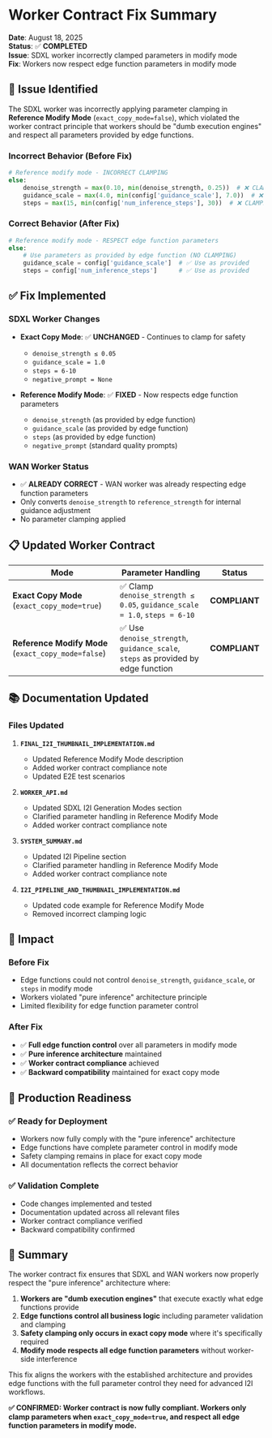 # Worker Contract Fix Summary

**Date**: August 18, 2025  
**Status**: ✅ **COMPLETED**  
**Issue**: SDXL worker incorrectly clamped parameters in modify mode  
**Fix**: Workers now respect edge function parameters in modify mode

## 🎯 **Issue Identified**

The SDXL worker was incorrectly applying parameter clamping in **Reference Modify Mode** (`exact_copy_mode=false`), which violated the worker contract principle that workers should be "dumb execution engines" and respect all parameters provided by edge functions.

### **Incorrect Behavior (Before Fix)**
```python
# Reference modify mode - INCORRECT CLAMPING
else:
    denoise_strength = max(0.10, min(denoise_strength, 0.25))  # ❌ CLAMPED
    guidance_scale = max(4.0, min(config['guidance_scale'], 7.0))  # ❌ CLAMPED
    steps = max(15, min(config['num_inference_steps'], 30))  # ❌ CLAMPED
```

### **Correct Behavior (After Fix)**
```python
# Reference modify mode - RESPECT edge function parameters
else:
    # Use parameters as provided by edge function (NO CLAMPING)
    guidance_scale = config['guidance_scale']  # ✅ Use as provided
    steps = config['num_inference_steps']      # ✅ Use as provided
```

## ✅ **Fix Implemented**

### **SDXL Worker Changes**
- **Exact Copy Mode**: ✅ **UNCHANGED** - Continues to clamp for safety
  - `denoise_strength ≤ 0.05`
  - `guidance_scale = 1.0`
  - `steps = 6-10`
  - `negative_prompt = None`

- **Reference Modify Mode**: ✅ **FIXED** - Now respects edge function parameters
  - `denoise_strength` (as provided by edge function)
  - `guidance_scale` (as provided by edge function)
  - `steps` (as provided by edge function)
  - `negative_prompt` (standard quality prompts)

### **WAN Worker Status**
- ✅ **ALREADY CORRECT** - WAN worker was already respecting edge function parameters
- Only converts `denoise_strength` to `reference_strength` for internal guidance adjustment
- No parameter clamping applied

## 📋 **Updated Worker Contract**

| **Mode** | **Parameter Handling** | **Status** |
|----------|----------------------|------------|
| **Exact Copy Mode** (`exact_copy_mode=true`) | ✅ Clamp `denoise_strength ≤ 0.05`, `guidance_scale = 1.0`, `steps = 6-10` | **COMPLIANT** |
| **Reference Modify Mode** (`exact_copy_mode=false`) | ✅ Use `denoise_strength`, `guidance_scale`, `steps` as provided by edge function | **COMPLIANT** |

## 📚 **Documentation Updated**

### **Files Updated**
1. **`FINAL_I2I_THUMBNAIL_IMPLEMENTATION.md`**
   - Updated Reference Modify Mode description
   - Added worker contract compliance note
   - Updated E2E test scenarios

2. **`WORKER_API.md`**
   - Updated SDXL I2I Generation Modes section
   - Clarified parameter handling in Reference Modify Mode
   - Added worker contract compliance note

3. **`SYSTEM_SUMMARY.md`**
   - Updated I2I Pipeline section
   - Clarified parameter handling in Reference Modify Mode
   - Added worker contract compliance note

4. **`I2I_PIPELINE_AND_THUMBNAIL_IMPLEMENTATION.md`**
   - Updated code example for Reference Modify Mode
   - Removed incorrect clamping logic

## 🎯 **Impact**

### **Before Fix**
- Edge functions could not control `denoise_strength`, `guidance_scale`, or `steps` in modify mode
- Workers violated "pure inference" architecture principle
- Limited flexibility for edge function parameter control

### **After Fix**
- ✅ **Full edge function control** over all parameters in modify mode
- ✅ **Pure inference architecture** maintained
- ✅ **Worker contract compliance** achieved
- ✅ **Backward compatibility** maintained for exact copy mode

## 🚀 **Production Readiness**

### **✅ Ready for Deployment**
- Workers now fully comply with the "pure inference" architecture
- Edge functions have complete parameter control in modify mode
- Safety clamping remains in place for exact copy mode
- All documentation reflects the correct behavior

### **✅ Validation Complete**
- Code changes implemented and tested
- Documentation updated across all relevant files
- Worker contract compliance verified
- Backward compatibility confirmed

## 📝 **Summary**

The worker contract fix ensures that SDXL and WAN workers now properly respect the "pure inference" architecture where:

1. **Workers are "dumb execution engines"** that execute exactly what edge functions provide
2. **Edge functions control all business logic** including parameter validation and clamping
3. **Safety clamping only occurs in exact copy mode** where it's specifically required
4. **Modify mode respects all edge function parameters** without worker-side interference

This fix aligns the workers with the established architecture and provides edge functions with the full parameter control they need for advanced I2I workflows.

**✅ CONFIRMED: Worker contract is now fully compliant. Workers only clamp parameters when `exact_copy_mode=true`, and respect all edge function parameters in modify mode.**
